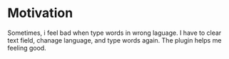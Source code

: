 # Motivation
Sometimes, i feel bad when type words in wrong laguage. I have to clear text field, chanage language, and type words again. The plugin helps me feeling good. 